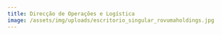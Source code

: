 ```yaml
---
title: Direcção de Operações e Logística
image: /assets/img/uploads/escritorio_singular_rovumaholdings.jpg
---
```



